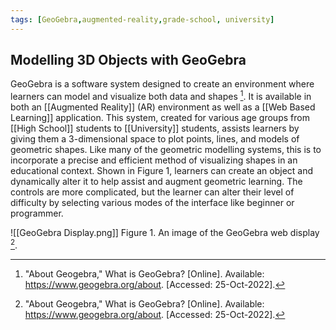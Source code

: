 ```yaml
---
tags: [GeoGebra,augmented-reality,grade-school, university]
---
```


## Modelling 3D Objects with GeoGebra

GeoGebra is a software system designed to create an environment where learners can model and visualize both data and shapes [^1]. It is available in both an [[Augmented Reality]] (AR) environment as well as a [[Web Based Learning]] application. This system, created for various age groups from [[High School]] students to [[University]] students, assists learners by giving them a 3-dimensional space to plot points, lines, and models of geometric shapes. Like many of the geometric modelling systems, this is to incorporate a precise and efficient method of visualizing shapes in an educational context. Shown in Figure 1, learners can create an object and dynamically alter it to help assist and augment geometric learning. The controls are more complicated, but the learner can alter their level of difficulty by selecting various modes of the interface like beginner or programmer. 

![[GeoGebra Display.png]]
Figure 1. An image of the GeoGebra web display [^1].

[^1]: "About Geogebra," What is GeoGebra? \[Online\]. Available: https://www.geogebra.org/about. \[Accessed: 25-Oct-2022\].